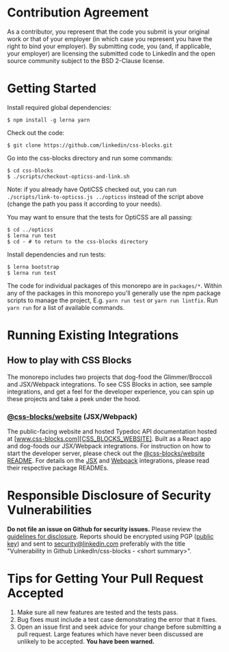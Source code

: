 Contribution Agreement
======================

As a contributor, you represent that the code you submit is your
original work or that of your employer (in which case you represent you
have the right to bind your employer).  By submitting code, you (and, if
applicable, your employer) are licensing the submitted code to LinkedIn
and the open source community subject to the BSD 2-Clause license.

Getting Started
===============

Install required global dependencies:

```
$ npm install -g lerna yarn
```

Check out the code:

```
$ git clone https://github.com/linkedin/css-blocks.git
```

Go into the css-blocks directory and run some commands:

```
$ cd css-blocks
$ ./scripts/checkout-opticss-and-link.sh
```

Note: if you already have OptiCSS checked out, you can run
`./scripts/link-to-opticss.js ../opticss` instead of the script above (change
the path you pass it according to your needs).

You may want to ensure that the tests for OptiCSS are all passing:

```
$ cd ../opticss
$ lerna run test
$ cd - # to return to the css-blocks directory
```

Install dependencies and run tests:

```
$ lerna bootstrap
$ lerna run test
```

The code for individual packages of this monorepo are in `packages/*`.
Within any of the packages in this monorepo you'll generally use the npm
package scripts to manage the project, E.g. `yarn run test` or
`yarn run lintfix`. Run `yarn run` for a list of available commands.

Running Existing Integrations
==================================================
How to play with CSS Blocks
---------------------------
The monorepo includes two projects that dog-food the Glimmer/Broccoli and JSX/Webpack integrations. To see CSS Blocks in action, see sample integrations, and get a feel for the developer experience, you can spin up these projects and take a peek under the hood.

### [@css-blocks/website][WEBSITE] (JSX/Webpack)
The public-facing website and hosted Typedoc API documentation hosted at [www.css-blocks.com][CSS_BLOCKS_WEBSITE]. Built as a React app and dog-foods our JSX/Webpack integrations. For instruction on how to start the developer server, please check out the [@css-blocks/website README][WEBSITE]. For details on the [JSX][JSX] and [Webpack][WEBPACK] integrations, please read their respective package READMEs.

Responsible Disclosure of Security Vulnerabilities
==================================================

**Do not file an issue on Github for security issues.**  Please review
the [guidelines for disclosure][disclosure_guidelines].  Reports should
be encrypted using PGP ([public key][pubkey]) and sent to
[security@linkedin.com][disclosure_email] preferably with the title
"Vulnerability in Github LinkedIn/css-blocks - &lt;short summary&gt;".

Tips for Getting Your Pull Request Accepted
===========================================

1. Make sure all new features are tested and the tests pass.
2. Bug fixes must include a test case demonstrating the error that it fixes.
3. Open an issue first and seek advice for your change before submitting
   a pull request. Large features which have never been discussed are
   unlikely to be accepted. **You have been warned.**

[disclosure_guidelines]: https://www.linkedin.com/help/linkedin/answer/62924
[pubkey]: https://www.linkedin.com/help/linkedin/answer/79676
[disclosure_email]: mailto:security@linkedin.com?subject=Vulnerability%20in%20Github%20LinkedIn/css-blocks%20-%20%3Csummary%3E
[WEBSITE]: ./packages/@css-blocks/website
[JSX]: ./packages/@css-blocks/jsx
[GLIMMER]: ./packages/@css-blocks/glimmer
[EMBER_CLI]: ./packages/@css-blocks/ember-cli
[WEBPACK]: ./packages/@css-blocks/webpack
[BROCCOLI]: ./packages/@css-blocks/broccoli
[CSS_BLOCKS_WEBSITE]: http://css-blocks.com
